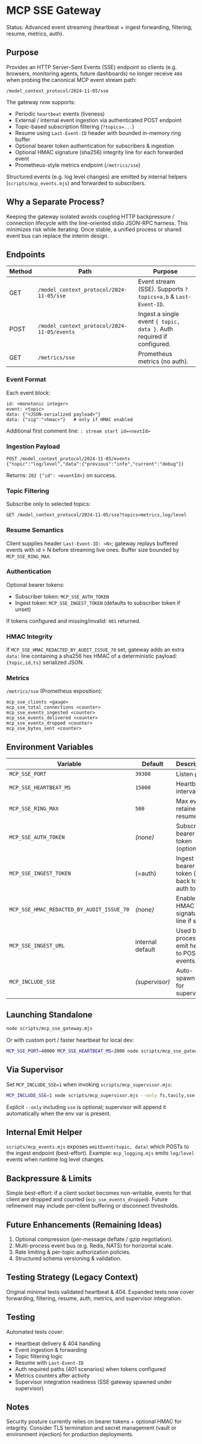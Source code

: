 # MCP SSE Gateway

Status: Advanced event streaming (heartbeat + ingest forwarding, filtering, resume, metrics, auth).

## Purpose

Provides an HTTP Server-Sent Events (SSE) endpoint so clients (e.g. browsers, monitoring agents,
future dashboards) no longer receive `404` when probing the canonical MCP event stream path:

```text
/model_context_protocol/2024-11-05/sse
```

The gateway now supports:

- Periodic `heartbeat` events (liveness)
- External / internal event ingestion via authenticated POST endpoint
- Topic-based subscription filtering (`?topics=...`)
- Resume using `Last-Event-ID` header with bounded in-memory ring buffer
- Optional bearer token authentication for subscribers & ingestion
- Optional HMAC signature (sha256) integrity line for each forwarded event
- Prometheus-style metrics endpoint (`/metrics/sse`)

Structured events (e.g. log level changes) are emitted by internal helpers (`scripts/mcp_events.mjs`) and forwarded to subscribers.

## Why a Separate Process?

Keeping the gateway isolated avoids coupling HTTP backpressure / connection lifecycle with the
line-oriented stdio JSON-RPC harness. This minimizes risk while iterating. Once stable, a unified
process or shared event bus can replace the interim design.

## Endpoints

| Method | Path                                        | Purpose                                                               |
| ------ | ------------------------------------------- | --------------------------------------------------------------------- |
| GET    | `/model_context_protocol/2024-11-05/sse`    | Event stream (SSE). Supports `?topics=a,b` & `Last-Event-ID`.         |
| POST   | `/model_context_protocol/2024-11-05/events` | Ingest a single event `{ topic, data }`. Auth required if configured. |
| GET    | `/metrics/sse`                              | Prometheus metrics (no auth).                                         |

### Event Format

Each event block:

```text
id: <monotonic integer>
event: <topic>
data: {"<JSON-serialized payload>"}
data: {"sig":"<hmac>"}   # only if HMAC enabled
```

Additional first comment line: `: stream start id=<nextId>`

### Ingestion Payload

```http
POST /model_context_protocol/2024-11-05/events
{"topic":"log/level","data":{"previous":"info","current":"debug"}}
```

Returns: `202 {"id": <eventId>}` on success.

### Topic Filtering

Subscribe only to selected topics:

```text
GET /model_context_protocol/2024-11-05/sse?topics=metrics,log/level
```

### Resume Semantics

Client supplies header `Last-Event-ID: <N>`; gateway replays buffered events with id > N before streaming live ones. Buffer size bounded by `MCP_SSE_RING_MAX`.

### Authentication

Optional bearer tokens:

- Subscriber token: `MCP_SSE_AUTH_TOKEN`
- Ingest token: `MCP_SSE_INGEST_TOKEN` (defaults to subscriber token if unset)

If tokens configured and missing/invalid: `401` returned.

### HMAC Integrity

If `MCP_SSE_HMAC_REDACTED_BY_AUDIT_ISSUE_70` set, gateway adds an extra `data:` line containing a sha256 hex
HMAC of a deterministic payload: `{topic,id,ts}` serialized JSON.

### Metrics

`/metrics/sse` (Prometheus exposition):

```text
mcp_sse_clients <gauge>
mcp_sse_total_connections <counter>
mcp_sse_events_ingested <counter>
mcp_sse_events_delivered <counter>
mcp_sse_events_dropped <counter>
mcp_sse_bytes_sent <counter>
```

## Environment Variables

| Variable               | Default          | Description                                     |
| ---------------------- | ---------------- | ----------------------------------------------- |
| `MCP_SSE_PORT`         | `39300`          | Listen port.                                    |
| `MCP_SSE_HEARTBEAT_MS` | `15000`          | Heartbeat interval ms.                          |
| `MCP_SSE_RING_MAX`     | `500`            | Max events retained for resume.                 |
| `MCP_SSE_AUTH_TOKEN`   | _(none)_         | Subscriber bearer token (optional).             |
| `MCP_SSE_INGEST_TOKEN` | (=auth)          | Ingest bearer token (falls back to auth token). |
| `MCP_SSE_HMAC_REDACTED_BY_AUDIT_ISSUE_70`  | _(none)_         | Enables HMAC signature line if set.             |
| `MCP_SSE_INGEST_URL`   | internal default | Used by in-process emit helper to POST events.  |
| `MCP_INCLUDE_SSE`      | _(supervisor)_   | Auto-spawn flag for supervisor.                 |

## Launching Standalone

```bash
node scripts/mcp_sse_gateway.mjs
```

Or with custom port / faster heartbeat for local dev:

```bash
MCP_SSE_PORT=40000 MCP_SSE_HEARTBEAT_MS=2000 node scripts/mcp_sse_gateway.mjs
```

## Via Supervisor

Set `MCP_INCLUDE_SSE=1` when invoking `scripts/mcp_supervisor.mjs`:

```bash
MCP_INCLUDE_SSE=1 node scripts/mcp_supervisor.mjs --only fs,tavily,sse --max-restarts 1
```

Explicit `--only` including `sse` is optional; supervisor will append it automatically when the
env var is present.

## Internal Emit Helper

`scripts/mcp_events.mjs` exposes `emitEvent(topic, data)` which POSTs to the ingest endpoint
(best-effort). Example: `mcp_logging.mjs` emits `log/level` events when runtime log level changes.

## Backpressure & Limits

Simple best-effort: if a client socket becomes non-writable, events for that client are dropped
and counted (`mcp_sse_events_dropped`). Future refinement may include per-client buffering or
disconnect thresholds.

## Future Enhancements (Remaining Ideas)

1. Optional compression (per-message deflate / gzip negotiation).
2. Multi-process event bus (e.g. Redis, NATS) for horizontal scale.
3. Rate limiting & per-topic authorization policies.
4. Structured schema versioning & validation.

## Testing Strategy (Legacy Context)

Original minimal tests validated heartbeat & 404. Expanded tests now cover forwarding, filtering, resume, auth, metrics, and supervisor integration.

## Testing

Automated tests cover:

- Heartbeat delivery & 404 handling
- Event ingestion & forwarding
- Topic filtering logic
- Resume with `Last-Event-ID`
- Auth required paths (401 scenarios) when tokens configured
- Metrics counters after activity
- Supervisor integration readiness (SSE gateway spawned under supervisor)

## Notes

Security posture currently relies on bearer tokens + optional HMAC for integrity. Consider TLS
termination and secret management (vault or environment injection) for production deployments.
